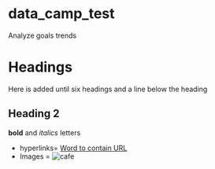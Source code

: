 # data_camp_test
Analyze goals trends

# Headings
Here is added until six headings and a line below the heading
## Heading 2
**bold** and *italics* letters
* hyperlinks= [Word to contain URL](https://www.markdownguide.org/basic-syntax/)
* Images = ![cafe](https://github.com/user-attachments/assets/9b7e73cd-c147-4eed-9869-1175f201102e)
